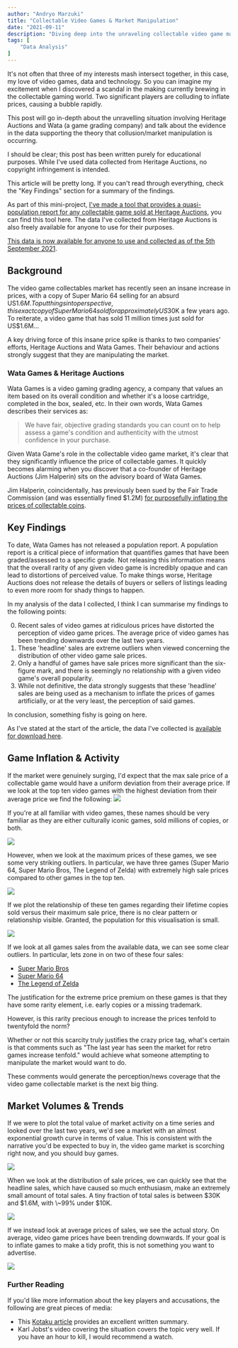 ```yaml
---
author: "Andryo Marzuki"
title: "Collectable Video Games & Market Manipulation"
date: "2021-09-11"
description: "Diving deep into the unraveling collectable video game market, analysing sales data to identify whether potential market manipulation is occuring."
tags: [
    "Data Analysis"
]
---
```


It's not often that three of my interests mash intersect together, in this case, my love of video games, data and technology. So you can imagine my excitement when I discovered a scandal in the making currently brewing in the collectable gaming world. Two significant players are colluding to inflate prices, causing a bubble rapidly.

This post will go in-depth about the unravelling situation involving Heritage Auctions and Wata (a game grading company) and talk about the evidence in the data supporting the theory that collusion/market manipulation is occurring.

I should be clear; this post has been written purely for educational purposes. While I've used data collected from Heritage Auctions, no copyright infringement is intended.

This article will be pretty long. If you can't read through everything, check the \"Key Findings\" section for a summary of the findings.

As part of this mini-project, [I've made a tool that provides a quasi-population report for any collectable game sold at Heritage Auctions](https://mrzk.io/games/), you can find this tool here. The data I've collected from Heritage Auctions is also freely available for anyone to use for their purposes.

[This data is now available for anyone to use and collected as of the 5th September 2021](https://github.com/marzukia/wata).

## Background

The video game collectables market has recently seen an insane increase in prices, with a copy of Super Mario 64 selling for an absurd US$1.6M. To put things into perspective, this exact copy of Super Mario 64 sold for approximately US$30K a few years ago. To reiterate, a video game that has sold 11 million times just sold for US$1.6M...

A key driving force of this insane price spike is thanks to two companies' efforts, Heritage Auctions and Wata Games. Their behaviour and actions strongly suggest that they are manipulating the market.

### Wata Games & Heritage Auctions

Wata Games is a video gaming grading agency, a company that values an item based on its overall condition and whether it's a loose cartridge, completed in the box, sealed, etc. In their own words, Wata Games describes their services as:

> We have fair, objective grading standards you can count on to help assess a game's condition and authenticity with the utmost confidence in your purchase.

Given Wata Game's role in the collectable video game market, it's clear that they significantly influence the price of collectable games. It quickly becomes alarming when you discover that a co-founder of Heritage Auctions (Jim Halperin) sits on the advisory board of Wata Games.

Jim Halperin, coincidentally, has previously been sued by the Fair Trade Commission (and was essentially fined $1.2M) [for purposefully inflating the prices of collectable coins](https://www.latimes.com/archives/la-xpm-1989-08-10-vw-88-story.html).

## Key Findings

To date, Wata Games has not released a population report. A population report is a critical piece of information that quantifies games that have been graded/assessed to a specific grade. Not releasing this information means that the overall rarity of any given video game is incredibly opaque and can lead to distortions of perceived value. To make things worse, Heritage Auctions does not release the details of buyers or sellers of listings leading to even more room for shady things to happen.

In my analysis of the data I collected, I think I can summarise my findings to the following points:


0. Recent sales of video games at ridiculous prices have distorted the perception of video game prices. The average price of video games has been trending downwards over the last two years.
1. These 'headline' sales are extreme outliers when viewed concerning the distribution of other video game sale prices.
2. Only a handful of games have sale prices more significant than the six-figure mark, and there is seemingly no relationship with a given video game's overall popularity.
3. While not definitive, the data strongly suggests that these 'headline' sales are being used as a mechanism to inflate the prices of games artificially, or at the very least, the perception of said games.

In conclusion, something fishy is going on here.

As I've stated at the start of the article, the data I've collected is [available for download here](https://github.com/marzukia/wata).

## Game Inflation & Activity

If the market were genuinely surging, I'd expect that the max sale price of a collectable game would have a uniform deviation from their average price. If we look at the top ten video games with the highest deviation from their average price we find the following: ![](/images/wata/wata_top_ten_delta_max.png)

If you're at all familiar with video games, these names should be very familiar as they are either culturally iconic games, sold millions of copies, or both.

 ![](/images/wata/wata_top_ten_copies_sold.png)

However, when we look at the maximum prices of these games, we see some very striking outliers. In particular, we have three games (Super Mario 64, Super Mario Bros, The Legend of Zelda) with extremely high sale prices compared to other games in the top ten.

 ![](/images/wata/wata_top_ten_sale_price.png)

If we plot the relationship of these ten games regarding their lifetime copies sold versus their maximum sale price, there is no clear pattern or relationship visible. Granted, the population for this visualisation is small.

 ![](/images/wata/wata_sales_over_time.png)

If we look at all games sales from the available data, we can see some clear outliers. In particular, lets zone in on two of these four sales:

* [Super Mario Bros](https://www.polygon.com/22364101/super-mario-bros-nes-collectible-auction-price-world-record/)
* [Super Mario 64](https://www.newshub.co.nz/home/technology/2021/07/sealed-mario-game-sells-for-us-1-56-million-as-retro-game-prices-soar.html)
* [The Legend of Zelda](https://www.theverge.com/2021/7/9/22570401/legend-of-zelda-nes-sealed-copy-heritage-auctions-most-expensive-game)

The justification for the extreme price premium on these games is that they have some rarity element, i.e. early copies or a missing trademark.

However, is this rarity precious enough to increase the prices tenfold to twentyfold the norm?

Whether or not this scarcity truly justifies the crazy price tag, what's certain is that comments such as \"The last year has seen the market for retro games increase tenfold.\" would achieve what someone attempting to manipulate the market would want to do.

These comments would generate the perception/news coverage that the video game collectable market is the next big thing.

## Market Volumes & Trends

If we were to plot the total value of market activity on a time series and looked over the last two years, we'd see a market with an almost exponential growth curve in terms of value. This is consistent with the narrative you'd be expected to buy in, the video game market is scorching right now, and you should buy games.

 ![](/images/wata/wata_total_sales_over_time.png)

When we look at the distribution of sale prices, we can quickly see that the headline sales, which have caused so much enthusiasm, make an extremely small amount of total sales. A tiny fraction of total sales is between $30K and $1.6M, with \\~99% under $10K.

 ![](/images/wata/wata_histogram.png)

If we instead look at average prices of sales, we see the actual story. On average, video game prices have been trending downwards. If your goal is to inflate games to make a tidy profit, this is not something you want to advertise.

 ![](/images/wata/wata_average_sales_over_time.png)

### Further Reading

If you'd like more information about the key players and accusations, the following are great pieces of media:

* This [Kotaku article](https://kotaku.com/youtuber-accuses-million-dollar-retro-game-sales-of-bei-1847557296) provides an excellent written summary.
* Karl Jobst's video covering the situation covers the topic very well. If you have an hour to kill, I would recommend a watch.
